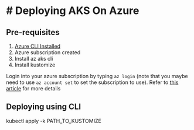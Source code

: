 # # Deploying AKS On Azure

## Pre-requisites
1. [Azure CLI Installed](https://docs.microsoft.com/en-us/cli/azure/install-azure-cli)
2. Azure subscription created
3. Install az aks cli
4. Install kustomize

Login into your azure subscription by typing `az login` (note that you maybe need to use `az account set` to set the subscription to use). Refer to [this article](https://docs.microsoft.com/en-us/cli/azure/authenticate-azure-cli) for more details

## Deploying using CLI
kubectl apply -k PATH_TO_KUSTOMIZE